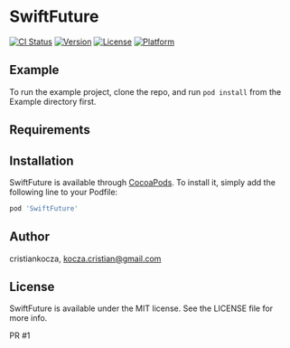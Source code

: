 # SwiftFuture

[![CI Status](https://img.shields.io/travis/cristiankocza/SwiftFuture.svg?style=flat)](https://travis-ci.org/cristiankocza/SwiftFuture)
[![Version](https://img.shields.io/cocoapods/v/SwiftFuture.svg?style=flat)](https://cocoapods.org/pods/SwiftFuture)
[![License](https://img.shields.io/cocoapods/l/SwiftFuture.svg?style=flat)](https://cocoapods.org/pods/SwiftFuture)
[![Platform](https://img.shields.io/cocoapods/p/SwiftFuture.svg?style=flat)](https://cocoapods.org/pods/SwiftFuture)

## Example

To run the example project, clone the repo, and run `pod install` from the Example directory first.

## Requirements

## Installation

SwiftFuture is available through [CocoaPods](https://cocoapods.org). To install
it, simply add the following line to your Podfile:

```ruby
pod 'SwiftFuture'
```

## Author

cristiankocza, kocza.cristian@gmail.com

## License

SwiftFuture is available under the MIT license. See the LICENSE file for more info.

PR #1
